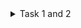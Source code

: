 
<details>
	<summary>Task 1 and 2  </summary>
	
# Day 0 - Tools Installation
We start by modeling the entire RISC-V processor using C code. This C model acts as a high-level specification of how the processor should behave. We compile and run applications on this model using tools like RISC-V GCC to make sure it works correctly.
Once we're confident the C model is accurate, we move on to writing the actual hardware description in Verilog. The Verilog code for the processor only contains what is part of the processor’s instruction set and core logic. Peripherals and other modules (called IP blocks) are kept separate and reused as needed.
These IP blocks can include analog components, macros, or gate-level netlists that are proven and ready to use. By integrating the processor core with these peripherals and IP blocks, we create the full System on Chip (SoC).
Finally, to ensure everything works as expected, we run the same applications on the Verilog hardware model and check that the output matches the behavior of the C specification model.
Key Differences Between Microcontroller and Microprocessor
Microcontroller: A complete system on one chip, including CPU, memory, and peripherals. Used for embedded, specific tasks. Low cost and power-efficient.
Microprocessor: Only the CPU core; needs external memory and peripherals to work. More powerful and flexible, used in PCs and complex systems.

All concept explained using green block.Work only on the blue block .
RTL are converted into gates which are properly placed and routed using and an or gate ff etc. No more if statement - basically only metal layers - it has only transitors.
it makes a gds2 file . It has the information for the fabricator to to make the design. This gos thru various checks(DRC LVS). Then sent to factory (tape out).
Factory gives back made chips (tape in). Then we connect all the pheripherals and transfer data onto the chip to program it. It gives output O4 and we make sure O1=O2=O3=O4.
This all takes 14 Months due to tests and production. Our processors 100Mhz to 130Mhz. 
OG Arduino used risc 5 chip


## Yosys

<img width="575" alt="yosys" src="Photos/Screenshot from 2025-09-20 21-01-08.png">
<img width="575" alt="yosys" src="Photos/Screenshot from 2025-09-20 21-02-48.png">

## Iverilog

<img width="702" alt="iverilog" src="Photos/Screenshot from 2025-09-20 21-03-36.png">
<img width="702" alt="iverilog" src="Photos/Screenshot from 2025-09-20 21-04-25.png">

## NGSpice

<img width="702" alt="iverilog" src="Photos/Screenshot from 2025-09-20 21-22-51.png">

## GTKWave

<img width="604" alt="gtkwave2" src="Photos/Screenshot from 2025-09-20 23-31-01.png">


## Magic

<img width="604" alt="gtkwave2" src="Photos/Screenshot from 2025-09-20 21-29-20.png">

<img width="1008" alt="gtkwave1" src="Photos/Screenshot from 2025-09-20 21-29-53.png">
<img width="1008" alt="gtkwave1" src="Photos/Screenshot from 2025-09-20 21-29-56.png">


# Open Lane

## Dependencies 

<img width="604" alt="gtkwave2" src="Photos/Screenshot from 2025-09-20 21-35-18.png">
<img width="1008" alt="gtkwave1" src="Photos/Screenshot from 2025-09-20 21-36-25.png">
<img width="1008" alt="gtkwave1" src="Photos/Screenshot from 2025-09-20 21-36-34.png">

## PDK Tools

<img width="604" alt="gtkwave2" src="Photos/Screenshot from 2025-09-20 22-49-43.png">

<img width="1008" alt="gtkwave1" src="Photos/Screenshot from 2025-09-20 22-49-52.png">
</details>
